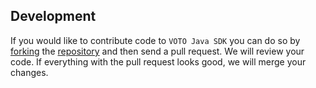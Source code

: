 ## Development

If you would like to contribute code to `VOTO Java SDK` you can do so by [forking](https://guides.github.com/activities/forking/) the [repository][1] and then send a pull request. We will review your code. If everything with the pull request looks good, we will merge your changes.

[1]: https://github.com/eyedol/voto-java-sdk